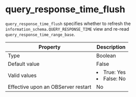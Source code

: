 # query_response_time_flush

`query_response_time_flush` specifies whether to refresh the `information_schema.QUERY_RESPONSE_TIME` view and re-read `query_response_time_range_base`.

| **Property** | **Description** |
| --- | --- |
| Type | Boolean |
| Default value | False |
| Valid values | <li>True: Yes<li>False: No |
| Effective upon an OBServer restart | No |
